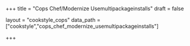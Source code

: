 +++
title = "Cops Chef/Modernize Usemultipackageinstalls"
draft = false

layout = "cookstyle_cops"
data_path = ["cookstyle","cops_chef_modernize_usemultipackageinstalls"]

+++

<!-- The content of this page is automatically generated from the
cops_chef_modernize_usemultipackageinstalls.yml file in github.com/chef/cookstyle/docs-chef-io/data/cookstyle. -->
